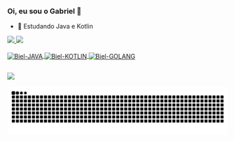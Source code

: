 ### Oi, eu sou o Gabriel 👋

- 🌱 Estudando Java e Kotlin

<div>
  <a href="https://github.com/zGabrielF">
  <img height="160em" src="https://github-readme-stats.vercel.app/api?username=zGabrielF&show_icons=true&theme=dark&include_all_commits=true&count_private=true"/>
  <img height="160em" src="https://github-readme-stats.vercel.app/api/top-langs/?username=zGabrielF&layout=compact&langs_count=16&theme=dark"/>
</div>
  
<div style="display: inline_block"><br>
  <img align="center" alt="Biel-JAVA" height="60" width="40" src="https://cdn.jsdelivr.net/gh/devicons/devicon/icons/java/java-original-wordmark.svg"/>
  <img align="center" alt="Biel-KOTLIN" height="60" width="40" src="https://cdn.jsdelivr.net/gh/devicons/devicon/icons/kotlin/kotlin-original-wordmark.svg"/>
  <img align="center" alt="Biel-GOLANG" height="60" width="40" src="https://cdn.jsdelivr.net/gh/devicons/devicon@latest/icons/go/go-original-wordmark.svg"/>      
  
</div>
  
##

  <div>
  <a href="https://www.linkedin.com/in/gabriel-de-freitas-santos-9958a5222/" target="_blank"><img src="https://img.shields.io/badge/-LinkedIn-%230077B5?style=for-the-badge&logo=linkedin&logoColor=white" target="_blank"></a>   
</div>

![Snake animation](https://github.com/zGabrielF/zGabrielF/blob/output/github-contribution-grid-snake.svg)
  
